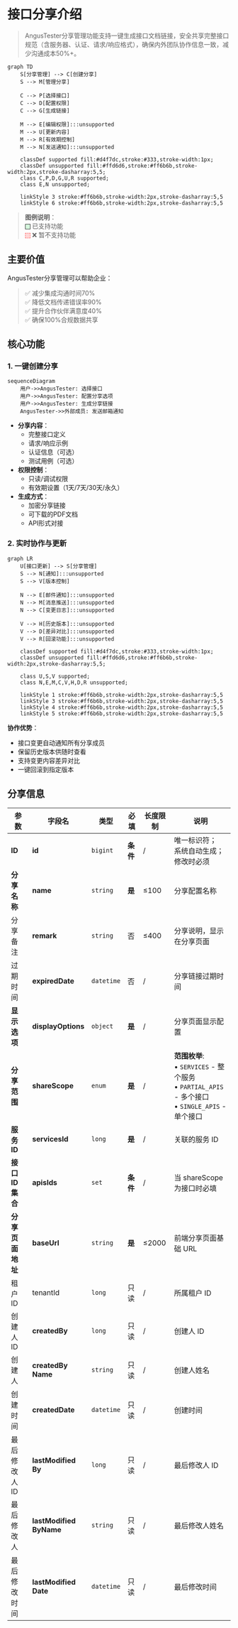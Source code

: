 # 接口分享介绍

> AngusTester分享管理功能支持一键生成接口文档链接，安全共享完整接口规范（含服务器、认证、请求/响应格式），确保内外团队协作信息一致，减少沟通成本50%+。

```mermaid
graph TD
    S[分享管理] --> C[创建分享]
    S --> M[管理分享]
    
    C --> P[选择接口]
    C --> D[配置权限]
    C --> G[生成链接]
    
    M --> E[编辑权限]:::unsupported
    M --> U[更新内容]
    M --> R[有效期控制]
    M --> N[发送通知]:::unsupported
    
    classDef supported fill:#d4f7dc,stroke:#333,stroke-width:1px;
    classDef unsupported fill:#ffd6d6,stroke:#ff6b6b,stroke-width:2px,stroke-dasharray:5,5;
    class C,P,D,G,U,R supported;
    class E,N unsupported;
    
    linkStyle 3 stroke:#ff6b6b,stroke-width:2px,stroke-dasharray:5,5
    linkStyle 6 stroke:#ff6b6b,stroke-width:2px,stroke-dasharray:5,5
```

> **图例说明**：  
> <span style="display:inline-block; width:10px;height:10px;background:#d4f7dc;border:1px solid #333;vertical-align:middle"></span> 已支持功能  
> <span style="display:inline-block; width:10px;height:10px;background:#ffd6d6;border:1px dashed #ff6b6b;vertical-align:middle"></span> ❌ 暂不支持功能

## 主要价值

AngusTester分享管理可以帮助企业：
> ✅ 减少集成沟通时间70%  
> ✅ 降低文档传递错误率90%  
> ✅ 提升合作伙伴满意度40%  
> ✅ 确保100%合规数据共享

## 核心功能

### 1. 一键创建分享
```mermaid
sequenceDiagram
    用户->>AngusTester: 选择接口
    用户->>AngusTester: 配置分享选项
    用户->>AngusTester: 生成分享链接
    AngusTester->>外部成员: 发送邮箱通知
```

- **分享内容**：
    - 完整接口定义
    - 请求/响应示例
    - 认证信息（可选）
    - 测试用例（可选）
- **权限控制**：
    - 只读/调试权限
    - 有效期设置（1天/7天/30天/永久）
- **生成方式**：
    - 加密分享链接
    - 可下载的PDF文档
    - API形式对接

### 2. 实时协作与更新
```mermaid
graph LR
    U[接口更新] --> S[分享管理]
    S --> N[通知]:::unsupported
    S --> V[版本控制]
    
    N --> E[邮件通知]:::unsupported
    N --> M[消息推送]:::unsupported
    N --> C[变更日志]:::unsupported
    
    V --> H[历史版本]:::unsupported
    V --> D[差异对比]:::unsupported
    V --> R[回滚功能]:::unsupported
    
    classDef supported fill:#d4f7dc,stroke:#333,stroke-width:1px;
    classDef unsupported fill:#ffd6d6,stroke:#ff6b6b,stroke-width:2px,stroke-dasharray:5,5;
    
    class U,S,V supported;
    class N,E,M,C,V,H,D,R unsupported;
    
    linkStyle 1 stroke:#ff6b6b,stroke-width:2px,stroke-dasharray:5,5
    linkStyle 3 stroke:#ff6b6b,stroke-width:2px,stroke-dasharray:5,5
    linkStyle 4 stroke:#ff6b6b,stroke-width:2px,stroke-dasharray:5,5
    linkStyle 5 stroke:#ff6b6b,stroke-width:2px,stroke-dasharray:5,5
```

**协作优势**：
- 接口变更自动通知所有分享成员
- 保留历史版本供随时查看
- 支持变更内容差异对比
- 一键回滚到指定版本

## 分享信息

| 参数             | 字段名                         | 类型       | 必填     | 长度限制  | 说明                                                                                                  |
| ---------------- |-----------------------------| ---------- | -------- |-------| ----------------------------------------------------------------------------------------------------- |
| **ID**           | **id**                      |   `bigint`  | **条件**       | /     | 唯一标识符；<br/>系统自动生成；<br/>修改时必须
| **分享名称**     | **name**                    | `string`   | **是**   | ≤100  | 分享配置名称                                                                                          |
| 分享备注         | **remark**                  | `string`   | 否       | ≤400  | 分享说明，显示在分享页面                                                                              |
| 过期时间         | **expiredDate**             | `datetime` | 否       | /     | 分享链接过期时间                                                                                      |
| **显示选项**     | **displayOptions**          | `object`   | **是**   | /     | 分享页面显示配置                                                                                      |
| **分享范围**     | **shareScope**              | `enum`     | **是**   | /     | **范围枚举**:<br>• `SERVICES` - 整个服务<br>• `PARTIAL_APIS` - 多个接口<br>• `SINGLE_APIS` - 单个接口 |
| **服务 ID**      | **servicesId**              | `long`     | **是**   | /     | 关联的服务 ID                                                                                         |
| **接口 ID 集合** | **apisIds**                 | `set`      | **条件** | /     | 当 shareScope 为接口时必填                                                                            |
| **分享页面地址** | **baseUrl**                 | `string`   | **是**   | ≤2000 | 前端分享页面基础 URL                                                                                  |
| 租户 ID          | tenantId                | `long`     | 只读     | /     | 所属租户 ID                                                                                           |
| 创建人 ID        | **createdBy**               | `long`     | 只读     | /     | 创建人 ID                                                                                             |
| 创建人           | **createdBy<br/>Name**      | `string`   | 只读     | /     | 创建人姓名                                                                                            |
| 创建时间         | **createdDate**             | `datetime` | 只读     | /     | 创建时间                                                                                              |
| 最后修改人 ID    | **lastModified<br/>By**     | `long`     | 只读     | /     | 最后修改人 ID                                                                                         |
| 最后修改人       | **lastModified<br/>ByName** | `string`   | 只读     | /     | 最后修改人姓名                                                                                        |
| 最后修改时间     | **lastModified<br/>Date**   | `datetime` | 只读     | /     | 最后修改时间                                                                                          |

